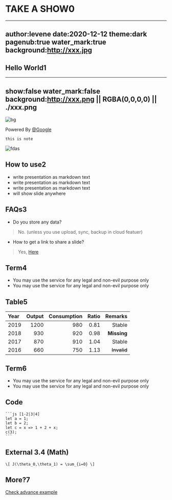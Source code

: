 # TAKE A SHOW0

---

author:levene
date:2020-12-12
theme:dark
pagenub:true
water_mark:true
background:<http://xxx.jpg>
---

## Hello World1

---

show:false
water_mark:false
background:<http://xxx.png> || RGBA(0,0,0,0) || ./xxx.png
---

![bg](xxx.png) <!-- {"width":367,"height":"123"} -->

Powered By [@Google](http://twitter.com/google)

```note
this is note
```

![fdas](./xx.png)

## How to use2

- write presentation as markdown text
- write presentation as markdown text
- write presentation as markdown text
- will show slide anywhere

## FAQs3

- Do you store any data?

> No. (unless you use upload, sync, backup in cloud featuer)

- How to get a link to share a slide?

> Yes, [Here](http://xxx/xxxx)

## Term4

- You may use the service for any legal and non-evil purpose only
- You may use the service for any legal and non-evil purpose only

## Table5

| Year | Output | Consumption | Ratio |     Remarks |
|:-----|-------:|------------:|------:|------------:|
| 2019 |   1200 |         980 |  0.81 |      Stable |
| 2018 |    930 |         920 |  0.98 | **Missing** |
| 2017 |    870 |         910 |  1.04 |      Stable |
| 2016 |    660 |         750 |  1.13 | ~~Invalid~~ |

## Term6

- You may use the service for any legal and non-evil purpose only
- You may use the service for any legal and non-evil purpose only

## Code

    ```js [1-2|3|4]
    let a = 1;
    let b = 2;
    let c = x => 1 + 2 + x;
    c(3);
    ```

## External 3.4 (Math)

`\[ J(\theta_0,\theta_1) = \sum_{i=0} \]`

## More?7

[Check advance example](http://xxxx.com/xxx)
